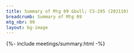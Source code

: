 ```yaml
---
title: Summary of Mtg 09 &bull; CS-205 (202110)
breadcrumb: Summary of Mtg 09
mtg_nbr: 09
layout: bg-image
---
```


{%- include meetings/summary.html -%}
